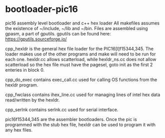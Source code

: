 # bootloader-pic16
pic16 assembly level bootloader and c++ hex loader 
All makefiles assumes the existence of ~/include, ~/lib and ~/bin. Files are assembled using gpasm, a part of gputils.
gputils can be found here: https://gputils.sourceforge.io/

cpp_hexldr is the general hex file loader for the PIC16[l]f15344,345. The loader makes use of the other programs and make will need to be run for each one. hexldr.cc allows scatterload, while hexldr_ns.cc does not allow scatterload so the hex file must have the pagesel, goto init as the first 2 enteries in block 0.

cpp_do_exec contains exec_call.cc used for calling OS functions from the hexldr program.

cpp_fwclass contains ihex_line.cc used for managing lines of intel hex data read/written by the hexldr.

cpp_serlnk contains serlnk.cc used for serial interface.

pic16f15344,345 are the assembler bootloaders. Once the pic is programmed with the stub hex file, hexldr can be used to program it with any hex files.
